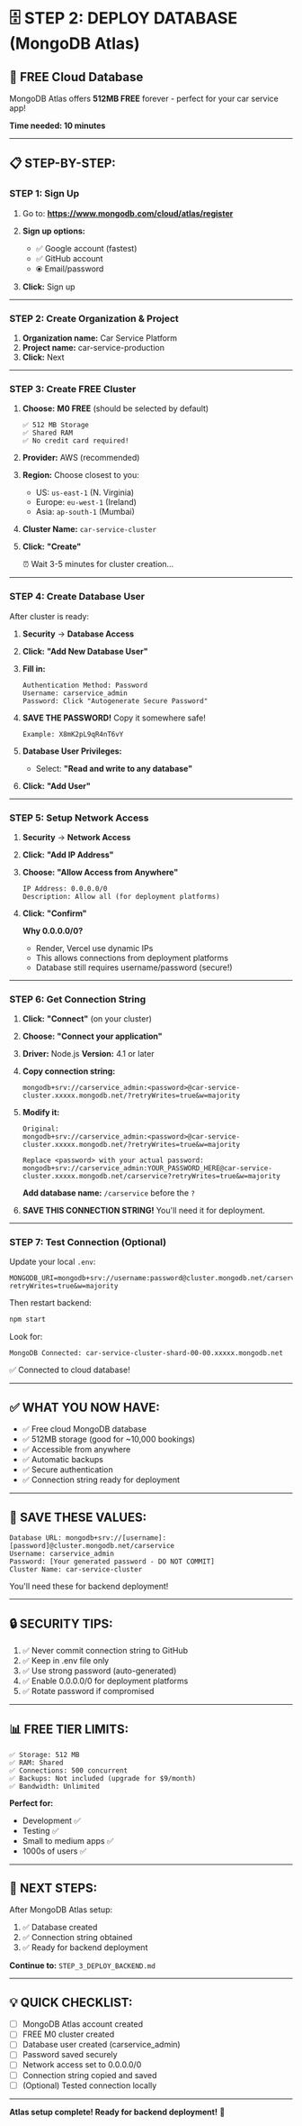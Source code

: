 # 🗄️ STEP 2: DEPLOY DATABASE (MongoDB Atlas)

## 🎯 FREE Cloud Database

MongoDB Atlas offers **512MB FREE** forever - perfect for your car service app!

**Time needed: 10 minutes**

---

## 📋 STEP-BY-STEP:

### **STEP 1: Sign Up**

1. Go to: **https://www.mongodb.com/cloud/atlas/register**

2. **Sign up options:**
   - ✅ Google account (fastest)
   - ✅ GitHub account
   - ⦿ Email/password

3. **Click:** Sign up

---

### **STEP 2: Create Organization & Project**

1. **Organization name:** Car Service Platform
2. **Project name:** car-service-production
3. **Click:** Next

---

### **STEP 3: Create FREE Cluster**

1. **Choose:** **M0 FREE** (should be selected by default)
   ```
   ✅ 512 MB Storage
   ✅ Shared RAM
   ✅ No credit card required!
   ```

2. **Provider:** AWS (recommended)

3. **Region:** Choose closest to you:
   - US: `us-east-1` (N. Virginia)
   - Europe: `eu-west-1` (Ireland)
   - Asia: `ap-south-1` (Mumbai)

4. **Cluster Name:** `car-service-cluster`

5. **Click:** **"Create"**

   ⏰ Wait 3-5 minutes for cluster creation...

---

### **STEP 4: Create Database User**

After cluster is ready:

1. **Security** → **Database Access**

2. **Click:** **"Add New Database User"**

3. **Fill in:**
   ```
   Authentication Method: Password
   Username: carservice_admin
   Password: Click "Autogenerate Secure Password"
   ```

4. **SAVE THE PASSWORD!** Copy it somewhere safe!
   ```
   Example: X8mK2pL9qR4nT6vY
   ```

5. **Database User Privileges:**
   - Select: **"Read and write to any database"**

6. **Click:** **"Add User"**

---

### **STEP 5: Setup Network Access**

1. **Security** → **Network Access**

2. **Click:** **"Add IP Address"**

3. **Choose:** **"Allow Access from Anywhere"**
   ```
   IP Address: 0.0.0.0/0
   Description: Allow all (for deployment platforms)
   ```

4. **Click:** **"Confirm"**

   **Why 0.0.0.0/0?**
   - Render, Vercel use dynamic IPs
   - This allows connections from deployment platforms
   - Database still requires username/password (secure!)

---

### **STEP 6: Get Connection String**

1. **Click:** **"Connect"** (on your cluster)

2. **Choose:** **"Connect your application"**

3. **Driver:** Node.js
   **Version:** 4.1 or later

4. **Copy connection string:**
   ```
   mongodb+srv://carservice_admin:<password>@car-service-cluster.xxxxx.mongodb.net/?retryWrites=true&w=majority
   ```

5. **Modify it:**
   ```
   Original:
   mongodb+srv://carservice_admin:<password>@car-service-cluster.xxxxx.mongodb.net/?retryWrites=true&w=majority

   Replace <password> with your actual password:
   mongodb+srv://carservice_admin:YOUR_PASSWORD_HERE@car-service-cluster.xxxxx.mongodb.net/carservice?retryWrites=true&w=majority
   ```

   **Add database name:** `/carservice` before the `?`

6. **SAVE THIS CONNECTION STRING!** You'll need it for deployment.

---

### **STEP 7: Test Connection (Optional)**

Update your local `.env`:

```env
MONGODB_URI=mongodb+srv://username:password@cluster.mongodb.net/carservice?retryWrites=true&w=majority
```

Then restart backend:
```bash
npm start
```

Look for:
```
MongoDB Connected: car-service-cluster-shard-00-00.xxxxx.mongodb.net
```

✅ Connected to cloud database!

---

## ✅ WHAT YOU NOW HAVE:

- ✅ Free cloud MongoDB database
- ✅ 512MB storage (good for ~10,000 bookings)
- ✅ Accessible from anywhere
- ✅ Automatic backups
- ✅ Secure authentication
- ✅ Connection string ready for deployment

---

## 📝 SAVE THESE VALUES:

```
Database URL: mongodb+srv://[username]:[password]@cluster.mongodb.net/carservice
Username: carservice_admin
Password: [Your generated password - DO NOT COMMIT]
Cluster Name: car-service-cluster
```

You'll need these for backend deployment!

---

## 🔒 SECURITY TIPS:

1. ✅ Never commit connection string to GitHub
2. ✅ Keep in .env file only
3. ✅ Use strong password (auto-generated)
4. ✅ Enable 0.0.0.0/0 for deployment platforms
5. ✅ Rotate password if compromised

---

## 📊 FREE TIER LIMITS:

```
✅ Storage: 512 MB
✅ RAM: Shared
✅ Connections: 500 concurrent
✅ Backups: Not included (upgrade for $9/month)
✅ Bandwidth: Unlimited
```

**Perfect for:**
- Development ✅
- Testing ✅
- Small to medium apps ✅
- 1000s of users ✅

---

## 🎯 NEXT STEPS:

After MongoDB Atlas setup:

1. ✅ Database created
2. ✅ Connection string obtained
3. ✅ Ready for backend deployment

**Continue to:** `STEP_3_DEPLOY_BACKEND.md`

---

## 💡 QUICK CHECKLIST:

- [ ] MongoDB Atlas account created
- [ ] FREE M0 cluster created
- [ ] Database user created (carservice_admin)
- [ ] Password saved securely
- [ ] Network access set to 0.0.0.0/0
- [ ] Connection string copied and saved
- [ ] (Optional) Tested connection locally

---

**Atlas setup complete! Ready for backend deployment!** 🚀

